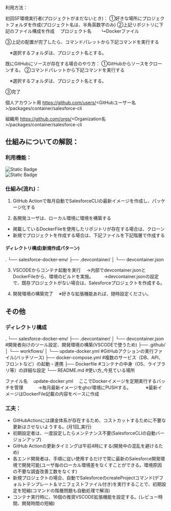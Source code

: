 <!-- 取扱い説明書 -->

利用方法：
<!-- 代表一名のみ実施すればOK -->
初回SF環境実行者(プロジェクトがまだないとき)：
①好きな場所にプロジェクトフォルダを作成(プロジェクト名は、半角英数字のみ)
②上記リポジトリに下記のファイル構成を作成
　プロジェクト名
　　↳Dockerファイル

③上記の配置が完了したら、コマンドパレットから下記コマンドを実行する

　※選択するフォルダは、プロジェクト名とする。



<!-- ここから各開発者のリポジトリに配置して使用する場合の手順 -->
既にGitHubにソースが存在する場合のやり方：
①GitHubからソースをクローンする。
②コマンドパレットから下記コマンドを実行する


　※選択するフォルダは、プロジェクト名とする。

③完了



個人アカウント用
https://github.com/users/<GitHubユーザー名>/packages/container/salesforce-cli


組織用
https://github.com/orgs/<Organization名>/packages/container/salesforce-cli



<!-- 備忘録 -->
## 仕組みについての解説：

### 利用機能：
![Static Badge](https://img.shields.io/badge/Docker-blue)
</br>
![Static Badge](https://img.shields.io/badge/GitHub%20Action-blue)


### 仕組み(流れ)：
1. GitHub Actionで毎月自動でSalesforceCLIの最新イメージを作成し、パッケージ化する

2. 各開発ユーザは、ローカル環境に環境を構築する
  * 掲載しているDockerFileを使用したリポジトリが存在する場合は、クローン
  * 新規でプロジェクトを作成する場合は、下記ファイルを下記階層で作成する

#### ディレクトリ構成(新規作成パターン)
.
└── salesforce-docker-env/
    ├── .devcontainer/
    │   └── devcontainer.json

3. VSCODEからコンテナ起動を実行
　→内部でdevcontainer.jsonとDockerFileから、環境のビルドを実施。
　　→devcontainer.jsonの設定で、既存プロジェクトがない場合は、Salesforceプロジェクトを作成する。

4. 開発環境の構築完了
　※好きな拡張機能あれば、随時設定ください。


## その他

### ディレクトリ構成
.
└── salesforce-docker-env/
    ├── .devcontainer/
    │   └── devcontainer.json       #開発者向けのツール設定、開発環境の構築(VSCODEで使うため)
    ├── .github/
    │   └── workflows/
    │       └── update-docker.yml   #GitHubアクションの実行ファイル(バッチソース)
    ├── docker-compose.yml          #複数のサービス（DB、API、フロントなど）の起動・連携
    ├── Dockerfile                  #コンテナの中身（OS、ライブラリ等）の詳細な設定
    └── README.md                   #使い方_今見ている場所


ファイル名　
update-docker.yml
　ここでDockerイメージを定期実行するバッチを管理
　　　→毎月最新イメージをghcr環境にPUSHする。
　　　※最新イメージはDockerFile記載の内容をベースに作成

### 工夫：
* GitHubActionには課金体系が存在するため、コストカットするために不要な更新はさせないようする。(月1回_実行)
* 初期設定者は、一度設定したらメンテナンス不要(SalesforceCLIの自動バージョンアップ)
* GitHub Actionの更新タイミングは午前4時にする(開発中の混乱を避けるため)
* 各エンド開発者は、手順に従い使用するだけで常に最新のSalesforce開発環境で開発可能(ユーザ毎のローカル環境差をなくすことができる。環境原因の不要な調査改善工数をなくす)
* 新規プロジェクトの場合、自動でSalesforceのcreateProjectコマンド(デフォルトテンプレート＆マニフェストファイル付き)を実行することで、初期設定を短縮(コマンドの階層問題も自動処理で解消)
* コンテナ実行時に、16個の推奨VSCODE拡張機能を設定する。(レビュー時間、開発時間の短縮)

